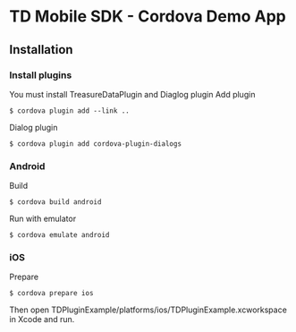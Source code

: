 # TD Mobile SDK - Cordova Demo App

## Installation
### Install plugins
You must install TreasureDataPlugin and Diaglog plugin
Add plugin
```
$ cordova plugin add --link ..
```

Dialog plugin
```
$ cordova plugin add cordova-plugin-dialogs
```

### Android
Build
```
$ cordova build android
```

Run with emulator
```
$ cordova emulate android
```

### iOS
Prepare
```
$ cordova prepare ios
```

Then open TDPluginExample/platforms/ios/TDPluginExample.xcworkspace in Xcode and run.
